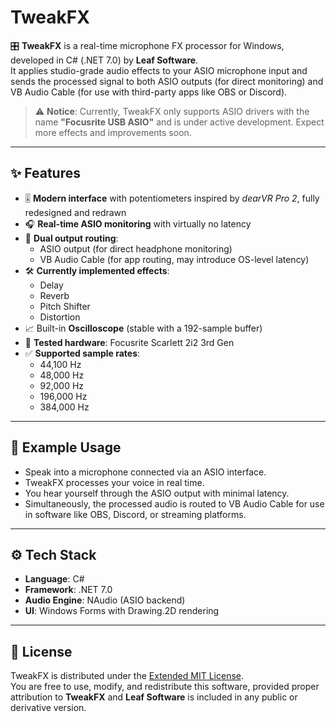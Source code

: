 # TweakFX

🎛️ **TweakFX** is a real-time microphone FX processor for Windows, developed in C# (.NET 7.0) by **Leaf Software**.  
It applies studio-grade audio effects to your ASIO microphone input and sends the processed signal to both ASIO outputs (for direct monitoring) and VB Audio Cable (for use with third-party apps like OBS or Discord).

> ⚠️ **Notice**: Currently, TweakFX only supports ASIO drivers with the name **"Focusrite USB ASIO"** and is under active development. Expect more effects and improvements soon.

---

## ✨ Features

- 🎚️ **Modern interface** with potentiometers inspired by *dearVR Pro 2*, fully redesigned and redrawn  
- 🎧 **Real-time ASIO monitoring** with virtually no latency  
- 🔄 **Dual output routing**:  
  - ASIO output (for direct headphone monitoring)  
  - VB Audio Cable (for app routing, may introduce OS-level latency)  
- 🛠 **Currently implemented effects**:  
  - Delay  
  - Reverb  
  - Pitch Shifter  
  - Distortion  
- 📈 Built-in **Oscilloscope** (stable with a 192-sample buffer)  
- 🧪 **Tested hardware**: Focusrite Scarlett 2i2 3rd Gen  
- ✅ **Supported sample rates**:  
  - 44,100 Hz  
  - 48,000 Hz  
  - 92,000 Hz  
  - 196,000 Hz  
  - 384,000 Hz  

---

## 🧪 Example Usage

- Speak into a microphone connected via an ASIO interface.  
- TweakFX processes your voice in real time.  
- You hear yourself through the ASIO output with minimal latency.  
- Simultaneously, the processed audio is routed to VB Audio Cable for use in software like OBS, Discord, or streaming platforms.

---

## ⚙️ Tech Stack

- **Language**: C#  
- **Framework**: .NET 7.0  
- **Audio Engine**: NAudio (ASIO backend)  
- **UI**: Windows Forms with Drawing.2D rendering  

---

## 📜 License

TweakFX is distributed under the [Extended MIT License](./LICENSE).  
You are free to use, modify, and redistribute this software, provided proper attribution to **TweakFX** and **Leaf Software** is included in any public or derivative version.
